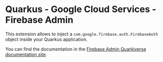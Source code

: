 # Quarkus - Google Cloud Services - Firebase Admin

This extension allows to inject a `com.google.firebase.auth.FirebaseAuth` object inside your Quarkus application.

You can find the documentation in the [Firebase Admin Quarkiverse documentation site](https://quarkiverse.github.io/quarkiverse-docs/quarkus-google-cloud-services/main/firebase-admin.html).
